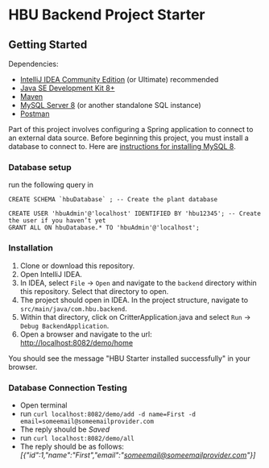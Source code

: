 # HBU Backend Project Starter

## Getting Started
Dependencies:
* [IntelliJ IDEA Community Edition](https://www.jetbrains.com/idea/download) (or Ultimate) recommended 
* [Java SE Development Kit 8+](https://www.oracle.com/technetwork/java/javase/downloads/index.html)
* [Maven](https://maven.apache.org/download.cgi)
* [MySQL Server 8](https://dev.mysql.com/downloads/mysql/) (or another standalone SQL instance)
* [Postman](https://www.getpostman.com/downloads/)

Part of this project involves configuring a Spring application to connect to an external data source. Before beginning this project, you must install a database to connect to. Here are [instructions for installing MySQL 8](https://dev.mysql.com/doc/refman/8.0/en/installing.html).

### Database setup
run the following query in 
```
CREATE SCHEMA `hbuDatabase` ; -- Create the plant database

CREATE USER 'hbuAdmin'@'localhost' IDENTIFIED BY 'hbu12345'; -- Create the user if you haven’t yet
GRANT ALL ON hbuDatabase.* TO 'hbuAdmin'@'localhost';
```

### Installation

1. Clone or download this repository.
2. Open IntelliJ IDEA.
3. In IDEA, select `File` -> `Open` and navigate to the `backend` directory within this repository. Select that directory to open.
4. The project should open in IDEA. In the project structure, navigate to `src/main/java/com.hbu.backend`. 
5. Within that directory, click on CritterApplication.java and select `Run` -> `Debug BackendApplication`. 
6. Open a browser and navigate to the url: [http://localhost:8082/demo/home](http://localhost:8082/demo/home)

You should see the message "HBU Starter installed successfully" in your browser.

### Database Connection Testing
* Open terminal
* run `curl localhost:8082/demo/add -d name=First -d email=someemail@someemailprovider.com`
* The reply should be *Saved*
* run `curl localhost:8082/demo/all`
* The reply should be as follows: *[{"id":1,"name":"First","email":"someemail@someemailprovider.com"}]*
